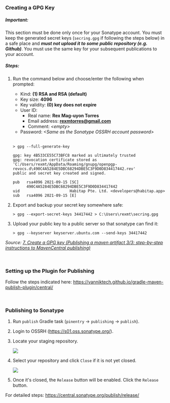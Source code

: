 ### Creating a GPG Key
##### Important:
This section must be done only once for your Sonatype account.  You must keep the generated secret keys
(`secring.gpg` if following the steps below) in a safe place and ***must not upload it to some public
repository (e.g. Github)***.  You must use the same key for your subsequent publications to your account.

##### Steps:
1. Run the command below and choose/enter the following when prompted:
   - Kind: **(1) RSA and RSA (default)**
   - Key size: **4096**
   - Key validity: **(0) key does not expire**
   - User ID:
      - Real name: **Rex Mag-uyon Torres**
      - Email address: **rexmtorres@gmail.com**
      - Comment: *&lt;empty>*
   - Password: *&lt;Same as the Sonatype OSSRH account password>*<br>
     <br>

   ```shell
   > gpg --full-generate-key

   gpg: key 4B533CE55C73BFC8 marked as ultimately trusted
   gpg: revocation certificate stored as 'C:/Users/rexmt/AppData/Roaming/gnupg/openpgp-revocs.d\490C4A5284E5DBC68294DBE5C3F9D0D834417442.rev'
   public and secret key created and signed.

   pub   rsa4096 2021-09-15 [SC]
         490C4A5284E5DBC68294DBE5C3F9D0D834417442
   uid                      Habitap Pte. Ltd. <developers@habitap.app>
   sub   rsa4096 2021-09-15 [E]
   ```

2. Export and backup your secret key somewhere safe:

   ```shell
   > gpg --export-secret-keys 34417442 > C:\Users\rexmt\secring.gpg
   ```

3. Upload your public key to a public server so that sonatype can find it:

   ```shell
   > gpg --keyserver keyserver.ubuntu.com --send-keys 34417442
   ```

*Source: [7. Create a GPG key (Publishing a maven artifact 3/3: step-by-step instructions to MavenCentral publishing)](https://proandroiddev.com/publishing-a-maven-artifact-3-3-step-by-step-instructions-to-mavencentral-publishing-bd661081645d#e14e)*

<br>

### Setting up the Plugin for Publishing
Follow the steps indicated here: https://vanniktech.github.io/gradle-maven-publish-plugin/central/

<br>

### Publishing to Sonatype
1. Run `publish` Gradle task (`pinentry` -> `publishing` -> `publish`).

2. Login to OSSRH (https://s01.oss.sonatype.org/).

3. Locate your staging repository.

   <img src="https://central.sonatype.org/images/ossrh-build-promotion-menu.png">

4. Select your repository and click `Close` if it is not yet closed.

   <img src="https://central.sonatype.org/images/ossrh-staging-repo-close.png">

5. Once it's closed, the `Release` button will be enabled.  Click the `Release` button.

For detailed steps: https://central.sonatype.org/publish/release/
